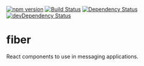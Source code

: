 [![npm version](https://badge.fury.io/js/react-fiber.svg)](https://badge.fury.io/js/react-fiber)
[![Build Status](https://travis-ci.org/reactbits/fiber.svg?branch=master)](https://travis-ci.org/reactbits/fiber)
[![Dependency Status](https://david-dm.org/reactbits/fiber.svg)](https://david-dm.org/reactbits/fiber)
[![devDependency Status](https://david-dm.org/reactbits/fiber/dev-status.svg)](https://david-dm.org/reactbits/fiber#info=devDependencies)

# fiber

React components to use in messaging applications.
